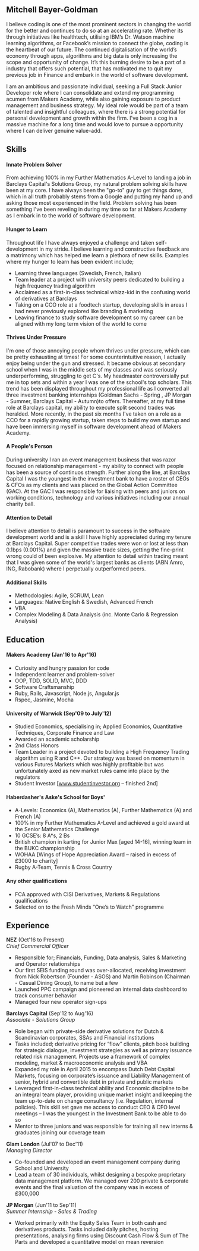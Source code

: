 ## Mitchell Bayer-Goldman
I believe coding is one of the most prominent sectors in changing the world for the better and continues to do so at an accelerating rate. Whether its through initiatives like healthtech, utilising IBM’s Dr. Watson machine learning algorithms, or Facebook’s mission to connect the globe, coding is the heartbeat of our future. The continued digitalisation of the world’s economy through apps, algorithms and big data is only increasing the scope and opportunity of change. It’s this burning desire to be a part of a industry that offers such potential, that has motivated me to quit my previous job in Finance and embark in the world of software development.

I am an ambitious and passionate individual, seeking a Full Stack Junior Developer role where I can consolidate and extend my programming acumen from Makers Academy, while also gaining exposure to product management and business strategy. My ideal role would be part of a team of talented and insightful colleagues, where there is a strong potential for personal development and growth within the firm. I've been a cog in a massive machine for a long time and would love to pursue a opportunity where I can deliver genuine value-add.

## Skills
#### Innate Problem Solver
From achieving 100% in my Further Mathematics A-Level to landing a job in Barclays Capital's Solutions Group, my natural problem solving skills have been at my core. I have always been the "go-to" guy to get things done, which in all truth probably stems from a Google and putting my hand up and asking those most experienced in the field. Problem solving has been something I've been reveling in during my time so far at Makers Academy as I embark in to the world of software development.

#### Hunger to Learn
Throughout life I have always enjoyed a challenge and taken self-development in my stride. I believe learning and constructive feedback are a matrimony which has helped me learn a plethora of new skills. Examples where my hunger to learn has been evident include;
- Learning three languages (Swedish, French, Italian)
- Team leader at a project with university peers dedicated to building a high frequency trading algorithm
- Acclaimed as a first-in-class technical whizz-kid in the confusing world of derivatives at Barclays
- Taking on a CCO role at a foodtech startup, developing skills in areas I had never previously explored like branding & marketing
- Leaving finance to study software development so my career can be aligned with my long term vision of the world to come

#### Thrives Under Pressure
I'm one of those annoying people whom thrives under pressure, which can be pretty exhausting at times! For some counterintuitive reason, I actually enjoy being under the gun and stressed. It became obvious at secondary school when I was in the middle sets of my classes and was seriously underperforming, struggling to get C's. My headmaster controversially put me in top sets and within a year I was one of the school's top scholars. This trend has been displayed throughout my professional life as I converted all three investment banking internships (Goldman Sachs - Spring , JP Morgan - Summer, Barclays Capital - Autumn)to offers. Thereafter, at my full time role at Barclays capital, my ability to execute split second trades was heralded. More recently, in the past six months I've taken on a role as a CCO for a rapidly growing startup, taken steps to build my own startup and have been immersing myself in software development ahead of Makers Academy.

#### A People's Person
During university I ran an event management business that was razor focused on relationship management - my ability to connect with people has been a source of continuos strength. Further along the line, at Barclays Capital I was the youngest in the investment bank to have a roster of CEOs & CFOs as my clients and was placed on the Global Action Committee (GAC). At the GAC I was responsible for liaising with peers and juniors on working conditions, technology and various initiatives including our annual charity ball.

#### Attention to Detail
I believe attention to detail is paramount to success in the software development world and is a skill I have highly appreciated during my tenure at Barclays Capital. Super competitive trades were won or lost at less than 0.1bps (0.001%) and given the massive trade sizes, getting the fine-print wrong could of been explosive. My attention to detail within trading meant that I was given some of the world's largest banks as clients (ABN Amro, ING, Rabobank) where I perpetually outperformed peers.

#### Additional Skills

- Methodologies: Agile, SCRUM, Lean
- Languages: Native English & Swedish, Advanced French
- VBA
- Complex Modeling & Data Analysis (inc. Monte Carlo & Regression Analysis)

## Education
#### Makers Academy (Jan'16 to Apr'16)

- Curiosity and hungry passion for code
- Independent learner and problem-solver
- OOP, TDD, SOLID, MVC, DDD
- Software Craftsmanship
- Ruby, Rails, Javascript, Node.js, Angular.js
- Rspec, Jasmine, Mocha

#### University of Warwick (Sep'09 to July'12)

- Studied Economics, specialising in; Applied Economics, Quantitative Techniques, Corporate Finance and Law
- Awarded an academic scholarship
- 2nd Class Honors
- Team Leader in a project devoted to building a High Frequency Trading algorithm using R and C++. Our strategy was based on momentum in various Futures Markets which was highly profitable but was unfortunately axed as new market rules came into place by the regulators
- Student Investor [www.studentinvestor.org – finished 2nd]


#### Haberdasher's Aske's School for Boys'
- A-Levels: Economics (A), Mathematics (A), Further Mathematics (A) and French (A)
- 100% in my Further Mathematics A-Level and achieved a gold award at the Senior Mathematics Challenge
- 10 GCSE’s: 8 A*s, 2 Bs
- British champion in karting for Junior Max [aged 14-16], winning team in the BUKC championship
- WOHAA [Wings of Hope Appreciation Award – raised in excess of £3000 to charity]
- Rugby A-Team, Tennis & Cross Country


#### Any other qualifications
- FCA approved with CISI Derivatives, Markets & Regulations qualifications
- Selected on to the Fresh Minds “One’s to Watch” programme


## Experience
**NEZ** (Oct'16 to Present)    
*Chief Commercial Officer*
- Responsible for; Financials, Funding, Data analysis, Sales & Marketing and Operator relationships
- Our first SEIS funding round was over-allocated, receiving investment from Nick Robertson (Founder - ASOS) and Martin Robinson (Chairman - Casual Dining Group), to name but a few
- Launched PPC campaign and pioneered an internal data dashboard to track consumer behavior
- Managed four new operator sign-ups

**Barclays Capital** (Sep'12 to Aug'16)    
*Associate - Solutions Group*
- Role began with private-side derivative solutions for Dutch & Scandinavian corporates, SSAs and Financial institutions
- Tasks included; derivative pricing for “flow” clients, pitch book building for strategic dialogue, investment strategies as well as primary issuance related risk management. Projects use a framework of complex modeling, market & macroeconomic analysis and VBA
- Expanded my role in April 2015 to encompass Dutch Debt Capital Markets, focusing on corporate’s issuance and Liability Management of senior, hybrid and convertible debt in private and public markets
- Leveraged first-in-class technical ability and Economic discipline to be an integral team player, providing unique market insight and keeping the team up-to-date on change consultancy (i.e. Regulation, internal policies). This skill set gave me access to conduct CEO & CFO level meetings – I was the youngest in the Investment Bank to be able to do so
- Mentor to three juniors and was responsible for training all new interns & graduates joining our coverage team

**Glam London** (Jul'07 to Dec'11)   
*Managing Director*
- Co-founded and developed an event management company during School and University
- Lead a team of 30 individuals, whilst designing a bespoke proprietary data management platform. We managed over 200 private & corporate events and the final valuation of the company was in excess of £300,000

**JP Morgan** (Jun'11 to Sep'11)   
*Summer Internship - Sales & Trading*
- Worked primarily with the Equity Sales Team in both cash and derivatives products. Tasks included daily pitches, hosting presentations, analysing firms using Discount Cash Flow & Sum of The Parts and developed a quantitative model on mean reversion
